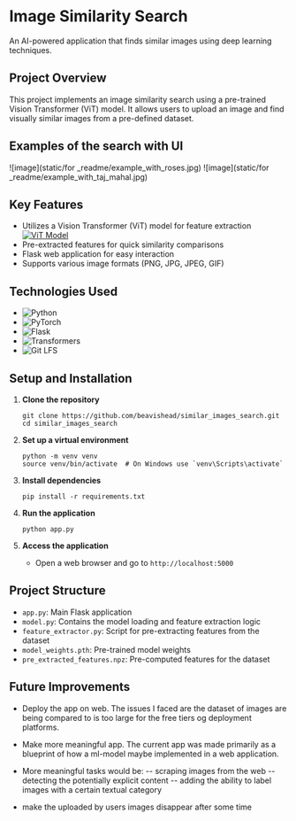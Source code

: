 # Image Similarity Search

An AI-powered application that finds similar images using deep learning techniques.

## Project Overview

This project implements an image similarity search using a pre-trained Vision Transformer (ViT) model. It allows users to upload an image and find visually similar images from a pre-defined dataset.

## Examples of the search with UI

![image](static/for _readme/example_with_roses.jpg)
![image](static/for _readme/example_with_taj_mahal.jpg)

## Key Features

- Utilizes a Vision Transformer (ViT) model for feature extraction [![ViT Model](https://img.shields.io/badge/🤗%20Model-ViT--Base--Patch16--224-yellow)](https://huggingface.co/google/vit-base-patch16-224)
- Pre-extracted features for quick similarity comparisons
- Flask web application for easy interaction
- Supports various image formats (PNG, JPG, JPEG, GIF)

## Technologies Used

- ![Python](https://img.shields.io/badge/-Python-3776AB?style=flat-square&logo=Python&logoColor=white)
- ![PyTorch](https://img.shields.io/badge/-PyTorch-EE4C2C?style=flat-square&logo=PyTorch&logoColor=white)
- ![Flask](https://img.shields.io/badge/-Flask-000000?style=flat-square&logo=Flask&logoColor=white)
- ![Transformers](https://img.shields.io/badge/-Transformers-FFD000?style=flat-square&logo=Transformers&logoColor=black)
- ![Git LFS](https://img.shields.io/badge/-Git%20LFS-F64935?style=flat-square&logo=Git&logoColor=white)

## Setup and Installation

1. **Clone the repository**
   ```
   git clone https://github.com/beavishead/similar_images_search.git
   cd similar_images_search
   ```

2. **Set up a virtual environment**
   ```
   python -m venv venv
   source venv/bin/activate  # On Windows use `venv\Scripts\activate`
   ```

3. **Install dependencies**
   ```
   pip install -r requirements.txt

4. **Run the application**
   ```
   python app.py
   ```

5. **Access the application**
   - Open a web browser and go to `http://localhost:5000`

## Project Structure

- `app.py`: Main Flask application
- `model.py`: Contains the model loading and feature extraction logic
- `feature_extractor.py`: Script for pre-extracting features from the dataset
- `model_weights.pth`: Pre-trained model weights
- `pre_extracted_features.npz`: Pre-computed features for the dataset

## Future Improvements

- Deploy the app on web. The issues I faced are the dataset of images are being compared to is too large for the free tiers og deployment platforms.

- Make more meaningful app. The current app was made primarily as a blueprint of how a ml-model maybe implemented in a web application.

- More meaningful tasks would be:
-- scraping images from the web
-- detecting the potentially explicit content
-- adding the ability to label images with a certain textual category

- make the uploaded by users images disappear after some time